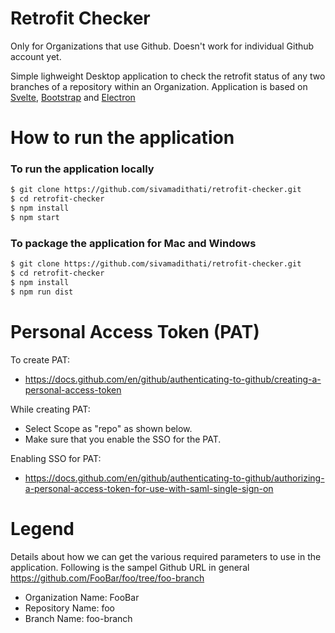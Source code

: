 # Retrofit Checker

Only for Organizations that use Github. Doesn't work for individual Github account yet.

Simple lighweight Desktop application to check the retrofit status of any two branches of a repository within an Organization. Application is based on [Svelte](https://svelte.dev/), [Bootstrap](https://getbootstrap.com/) and [Electron](https://www.electronjs.org/)

# How to run the application

### To run the application locally
```sh
$ git clone https://github.com/sivamadithati/retrofit-checker.git
$ cd retrofit-checker
$ npm install
$ npm start
```
### To package the application for Mac and Windows
```sh
$ git clone https://github.com/sivamadithati/retrofit-checker.git
$ cd retrofit-checker
$ npm install
$ npm run dist
```
# Personal Access Token (PAT)

To create PAT:
- https://docs.github.com/en/github/authenticating-to-github/creating-a-personal-access-token

While creating PAT:
- Select Scope as "repo" as shown below.
- Make sure that you enable the SSO for the PAT.

Enabling SSO for PAT:
 - https://docs.github.com/en/github/authenticating-to-github/authorizing-a-personal-access-token-for-use-with-saml-single-sign-on

# Legend
Details about how we can get the various required parameters to use in the application.
Following is the sampel Github URL in general https://github.com/FooBar/foo/tree/foo-branch
- Organization Name: FooBar
- Repository Name: foo
- Branch Name: foo-branch
